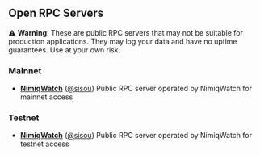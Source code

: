 ## Open RPC Servers

⚠️ **Warning**: These are public RPC servers that may not be suitable for production applications. They may log your data and have no uptime guarantees. Use at your own risk.

### Mainnet

- **[NimiqWatch](https://rpc.nimiqwatch.com)** ([@sisou](https://github.com/sisou))
  Public RPC server operated by NimiqWatch for mainnet access

### Testnet

- **[NimiqWatch](https://rpc.testnet.nimiqwatch.com/)** ([@sisou](https://github.com/sisou))
  Public RPC server operated by NimiqWatch for testnet access
